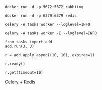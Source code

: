 
```bash=
docker run -d -p 5672:5672 rabbitmq

docker run -d -p 6379:6379 redis

celery -A tasks worker --loglevel=INFO

celery -A tasks worker -E --loglevel=INFO
```

```bash=
from tasks import add
add.run(3, 3)

r = add.apply_async((10, 10), expires=1)

r.ready()

r.get(timeout=10)
```

[Celery + Redis](https://riptutorial.com/celery/example/23628/celery-plus-redis)

